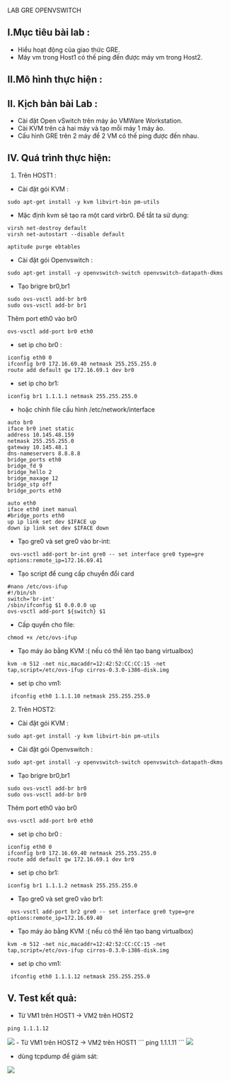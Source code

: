 LAB GRE OPENVSWITCH

## I.Mục tiêu bài lab :

- Hiểu hoạt động của giao thức GRE.
- Máy vm trong Host1 có thế ping đến được máy vm trong Host2.

## II.Mô hình thực hiện :

## II. Kịch bản bài Lab :
 
  - Cài đặt Open vSwitch trên máy ảo VMWare Workstation.
  - Cài KVM trên cả hai máy và tạo mỗi máy 1 máy ảo.
  - Cấu hình GRE trên 2 máy để 2 VM có thế ping được đến nhau.

## IV. Quá trình thực hiện:

1. Trên  HOST1 :

- Cài  đặt gói KVM :
```
sudo apt-get install -y kvm libvirt-bin pm-utils
```
- Mặc định kvm sẽ tạo ra một card virbr0. Để tắt ta sử dụng:
```
virsh net-destroy default
virsh net-autostart --disable default

aptitude purge ebtables
```
- Cài đặt gói Openvswitch :
```
sudo apt-get install -y openvswitch-switch openvswitch-datapath-dkms
```
- Tạo brigre br0,br1
```
sudo ovs-vsctl add-br br0
sudo ovs-vsctl add-br br1

```
Thêm port eth0 vào br0
```
ovs-vsctl add-port br0 eth0
```

- set ip cho br0 :
```
iconfig eth0 0
ifconfig br0 172.16.69.40 netmask 255.255.255.0
route add default gw 172.16.69.1 dev br0

```
- set ip cho br1:
```
iconfig br1 1.1.1.1 netmask 255.255.255.0
```
- hoặc chỉnh file cấu hình /etc/network/interface 
```
auto br0
iface br0 inet static
address 10.145.48.159
netmask 255.255.255.0
gateway 10.145.48.1
dns-nameservers 8.8.8.8
bridge_ports eth0
bridge_fd 9
bridge_hello 2
bridge_maxage 12
bridge_stp off
bridge_ports eth0

auto eth0
iface eth0 inet manual
#bridge_ports eth0
up ip link set dev $IFACE up
down ip link set dev $IFACE down
```

- Tạo gre0 và set gre0 vào br-int:
```
 ovs-vsctl add-port br-int gre0 -- set interface gre0 type=gre options:remote_ip=172.16.69.41
```
- Tạo script để cung cấp chuyển đổi card
```
#nano /etc/ovs-ifup
#!/bin/sh
switch='br-int'
/sbin/ifconfig $1 0.0.0.0 up
ovs-vsctl add-port ${switch} $1
```
- Cấp quyền cho file:
```
chmod +x /etc/ovs-ifup
```


- Tạo máy ảo bằng KVM :( nếu có thể lên tạo bang virtualbox)
```
kvm -m 512 -net nic,macaddr=12:42:52:CC:CC:15 -net tap,script=/etc/ovs-ifup cirros-0.3.0-i386-disk.img
```
- set ip cho vm1:
```
 ifconfig eth0 1.1.1.10 netmask 255.255.255.0
```

2. Trên HOST2:

- Cài  đặt gói KVM :
```
sudo apt-get install -y kvm libvirt-bin pm-utils
```

- Cài đặt gói Openvswitch :
```
sudo apt-get install -y openvswitch-switch openvswitch-datapath-dkms
```
- Tạo brigre br0,br1
```
sudo ovs-vsctl add-br br0
sudo ovs-vsctl add-br br0

```
Thêm port eth0 vào br0
```
ovs-vsctl add-port br0 eth0
```

- set ip cho br0 :
```
iconfig eth0 0
ifconfig br0 172.16.69.40 netmask 255.255.255.0
route add default gw 172.16.69.1 dev br0

```
- set ip cho br1:
```
iconfig br1 1.1.1.2 netmask 255.255.255.0
```

- Tạo gre0 và set gre0 vào br1:
```
 ovs-vsctl add-port br2 gre0 -- set interface gre0 type=gre options:remote_ip=172.16.69.40
```

- Tạo máy ảo bằng KVM :( nếu có thể lên tạo bang virtualbox)
```
kvm -m 512 -net nic,macaddr=12:42:52:CC:CC:15 -net tap,script=/etc/ovs-ifup cirros-0.3.0-i386-disk.img
```
- set ip cho vm1:
```
 ifconfig eth0 1.1.1.12 netmask 255.255.255.0
```

## V. Test kết quả:

- Từ VM1 trên HOST1 -> VM2 trên HOST2
```
ping 1.1.1.12
```
<img src="http://i.imgur.com/WllBkFQ.png">
- Từ VM1 trên HOST2 -> VM2 trên HOST1
```
ping 1.1.1.11
```
<img src="http://i.imgur.com/sGlY9c9.png" >

- dùng tcpdump để giám sát:

<img src="http://i.imgur.com/k1zCBHH.png" >

 





























